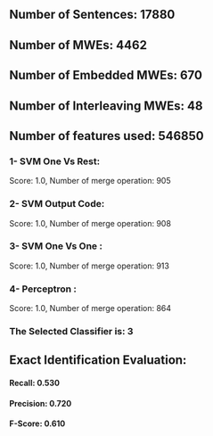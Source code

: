 ## Number of Sentences: 17880
## Number of MWEs: 4462

## Number of Embedded MWEs: 670

## Number of Interleaving MWEs: 48
## Number of features used: 546850

### 1- SVM One Vs Rest: 
Score: 1.0, Number of merge operation: 905
### 2- SVM Output Code: 
Score: 1.0, Number of merge operation: 908
### 3- SVM One Vs One : 
Score: 1.0, Number of merge operation: 913
### 4- Perceptron : 
Score: 1.0, Number of merge operation: 864
### The Selected Classifier is: 3
## Exact Identification Evaluation: 
#### Recall: 0.530
#### Precision: 0.720
#### F-Score: 0.610
